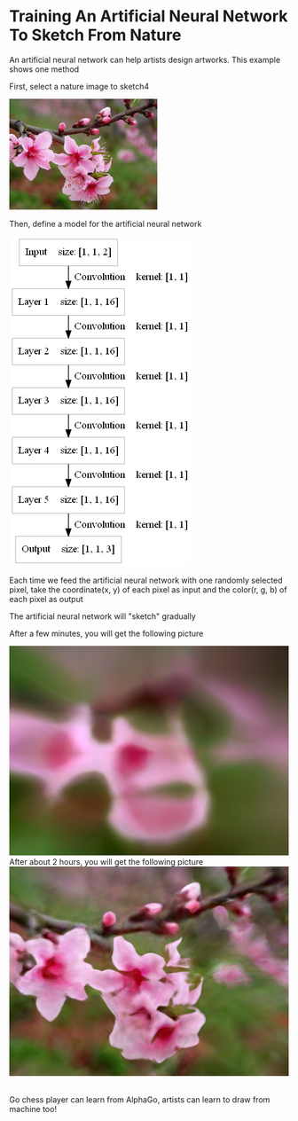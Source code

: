 Training An Artificial Neural Network To Sketch From Nature
====

An artificial neural network can help artists design artworks. This example shows one method

First, select a nature image to sketch4
<div><img src="files/peach_blossom.jpg" height="200px" style="height:200px" /></div>

Then, define a model for the artificial neural network
<div><img src="files/model.png" /></div>

Each time we feed the artificial neural network with one randomly selected pixel, take the coordinate(x, y) of each pixel as input and 
the color(r, g, b) of each pixel as output

The artificial neural network will "sketch" gradually

After a few minutes, you will get the following picture
<div><img src="files/_img_start.png" max-width="500px" /></div>
After about 2 hours, you will get the following picture
<div><img src="files/_img.png" max-width="500px" /></div>
<br>

Go chess player can learn from AlphaGo, artists can learn to draw from machine too!
